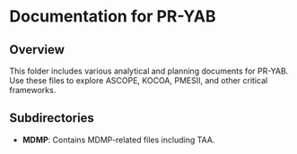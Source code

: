 # Documentation for PR-YAB

## Overview
This folder includes various analytical and planning documents for PR-YAB. Use these files to explore ASCOPE, KOCOA, PMESII, and other critical frameworks.

## Subdirectories
- **MDMP**: Contains MDMP-related files including TAA.
